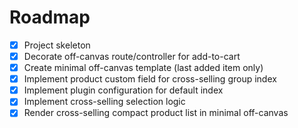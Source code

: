 # Roadmap

- [x] Project skeleton
- [x] Decorate off-canvas route/controller for add-to-cart
- [x] Create minimal off-canvas template (last added item only)
- [x] Implement product custom field for cross-selling group index
- [x] Implement plugin configuration for default index
- [x] Implement cross-selling selection logic
- [x] Render cross-selling compact product list in minimal off-canvas
